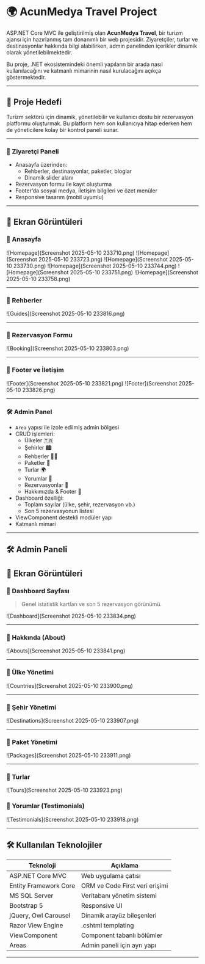 # 🌍 AcunMedya Travel Project

ASP.NET Core MVC ile geliştirilmiş olan **AcunMedya Travel**, bir turizm ajansı için hazırlanmış tam donanımlı bir web projesidir. Ziyaretçiler, turlar ve destinasyonlar hakkında bilgi alabilirken, admin panelinden içerikler dinamik olarak yönetilebilmektedir.

Bu proje, .NET ekosistemindeki önemli yapıların bir arada nasıl kullanılacağını ve katmanlı mimarinin nasıl kurulacağını açıkça göstermektedir.

---

## 🎯 Proje Hedefi

Turizm sektörü için dinamik, yönetilebilir ve kullanıcı dostu bir rezervasyon platformu oluşturmak. Bu platform hem son kullanıcıya hitap ederken hem de yöneticilere kolay bir kontrol paneli sunar.

---

### 👤 Ziyaretçi Paneli

- Anasayfa üzerinden:
  - Rehberler, destinasyonlar, paketler, bloglar
  - Dinamik slider alanı
- Rezervasyon formu ile kayıt oluşturma
- Footer’da sosyal medya, iletişim bilgileri ve özet menüler
- Responsive tasarım (mobil uyumlu)

---
 ## 📸 Ekran Görüntüleri
 
### 🔹 Anasayfa

![Homepage](Screenshot 2025-05-10 233710.png)
![Homepage](Screenshot 2025-05-10 233723.png)
![Homepage](Screenshot 2025-05-10 233730.png)
![Homepage](Screenshot 2025-05-10 233744.png)
![Homepage](Screenshot 2025-05-10 233751.png)
![Homepage](Screenshot 2025-05-10 233758.png)

---

### 🔹 Rehberler

![Guides](Screenshot 2025-05-10 233816.png)

---

### 🔹 Rezervasyon Formu

![Booking](Screenshot 2025-05-10 233803.png)

---

### 🔹 Footer ve İletişim

![Footer](Screenshot 2025-05-10 233821.png)
![Footer](Screenshot 2025-05-10 233826.png)

---
### 🛠️ Admin Panel

- `Area` yapısı ile izole edilmiş admin bölgesi
- CRUD işlemleri:
  - Ülkeler 🇹🇷
  - Şehirler 🏙️
  - Rehberler 👨‍💼
  - Paketler 🎒
  - Turlar 🌍
  - Yorumlar 💬
  - Rezervasyonlar 📝
  - Hakkımızda & Footer 🧾
- Dashboard özelliği:
  - Toplam sayılar (ülke, şehir, rezervasyon vb.)
  - Son 5 rezervasyonun listesi
- ViewComponent destekli modüler yapı
- Katmanlı mimari

---
## 🛠️ Admin Paneli
## 📸 Ekran Görüntüleri
### 🔹 Dashboard Sayfası

> Genel istatistik kartları ve son 5 rezervasyon görünümü.

![Dashboard](Screenshot 2025-05-10 233834.png)

---
### 🔹 Hakkında (About)

![Abouts](Screenshot 2025-05-10 233841.png)

---

### 🔹 Ülke Yönetimi

![Countries](Screenshot 2025-05-10 233900.png)

---

### 🔹 Şehir Yönetimi

![Destinations](Screenshot 2025-05-10 233907.png)

---

### 🔹 Paket Yönetimi

![Packages](Screenshot 2025-05-10 233911.png)

---

### 🔹 Turlar

![Tours](Screenshot 2025-05-10 233923.png)


### 🔹 Yorumlar (Testimonials)

![Testimonials](Screenshot 2025-05-10 233918.png)

---
## 🛠 Kullanılan Teknolojiler

| Teknoloji             | Açıklama                                 |
|----------------------|------------------------------------------|
| ASP.NET Core MVC     | Web uygulama çatısı                      |
| Entity Framework Core| ORM ve Code First veri erişimi          |
| MS SQL Server        | Veritabanı yönetim sistemi               |
| Bootstrap 5          | Responsive UI                            |
| jQuery, Owl Carousel | Dinamik arayüz bileşenleri               |
| Razor View Engine    | .cshtml templating                       |
| ViewComponent        | Component tabanlı bölümler               |
| Areas                | Admin paneli için ayrı yapı              |

---
